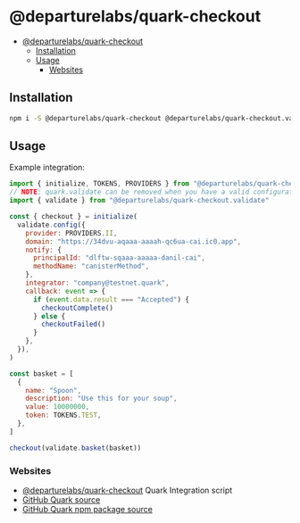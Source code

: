 # @departurelabs/quark-checkout

- [@departurelabs/quark-checkout](#departurelabsquark-checkout)
  - [Installation](#installation)
  - [Usage](#usage)
    - [Websites](#websites)

## Installation

```sh
npm i -S @departurelabs/quark-checkout @departurelabs/quark-checkout.validate
```

## Usage

Example integration:

```js
import { initialize, TOKENS, PROVIDERS } from "@departurelabs/quark-checkout"
// NOTE: quark.validate can be removed when you have a valid configuration
import { validate } from "@departurelabs/quark-checkout.validate"

const { checkout } = initialize(
  validate.config({
    provider: PROVIDERS.II,
    domain: "https://34dvu-aqaaa-aaaah-qc6ua-cai.ic0.app",
    notify: {
      principalId: "dlftw-sqaaa-aaaaa-danil-cai",
      methodName: "canisterMethod",
    },
    integrator: "company@testnet.quark",
    callback: event => {
      if (event.data.result === "Accepted") {
        checkoutComplete()
      } else {
        checkoutFailed()
      }
    },
  }),
)

const basket = [
  {
    name: "Spoon",
    description: "Use this for your soup",
    value: 10000000,
    token: TOKENS.TEST,
  },
]

checkout(validate.basket(basket))
```

### Websites

- [@departurelabs/quark-checkout](https://www.npmjs.com/package/@departurelabs/quark-checkout)
  Quark Integration script
- [GitHub Quark source](https://github.com/DepartureLabsIC/rs_quark)
- [GitHub Quark npm package source](https://github.com/DepartureLabsIC/quark-checkout)
